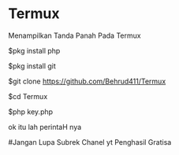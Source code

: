 # Termux
Menampilkan Tanda Panah Pada Termux

$pkg install php

$pkg install git

$git clone https://github.com/Behrud411/Termux

$cd Termux

$php key.php

ok itu lah perintaH nya

#Jangan Lupa Subrek Chanel yt Penghasil Gratisa

